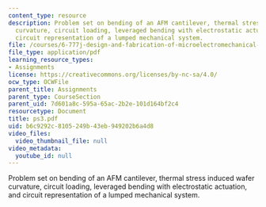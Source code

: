 ```yaml
---
content_type: resource
description: Problem set on bending of an AFM cantilever, thermal stress induced wafer
  curvature, circuit loading, leveraged bending with electrostatic actuation, and
  circuit representation of a lumped mechanical system.
file: /courses/6-777j-design-and-fabrication-of-microelectromechanical-devices-spring-2007/b6c9292c8105249b43eb949202b6a4d8_ps3.pdf
file_type: application/pdf
learning_resource_types:
- Assignments
license: https://creativecommons.org/licenses/by-nc-sa/4.0/
ocw_type: OCWFile
parent_title: Assignments
parent_type: CourseSection
parent_uid: 7d601a8c-595a-65ac-2b2e-101d164bf2c4
resourcetype: Document
title: ps3.pdf
uid: b6c9292c-8105-249b-43eb-949202b6a4d8
video_files:
  video_thumbnail_file: null
video_metadata:
  youtube_id: null
---
```

Problem set on bending of an AFM cantilever, thermal stress induced wafer curvature, circuit loading, leveraged bending with electrostatic actuation, and circuit representation of a lumped mechanical system.